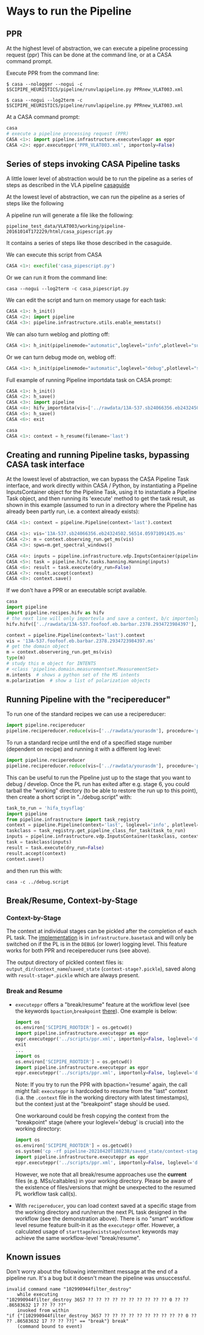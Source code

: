 # Ways to run the Pipeline

## PPR

At the highest level of abstraction, we can execute a pipeline processing request (ppr)
This can be done at the command line, or at a CASA command prompt.

Execute PPR from the command line:
```console
$ casa --nologger --nogui -c $SCIPIPE_HEURISTICS/pipeline/runvlapipeline.py PPRnew_VLAT003.xml

$ casa --nogui --log2term -c $SCIPIPE_HEURISTICS/pipeline/runvlapipeline.py PPRnew_VLAT003.xml
```
At a CASA command prompt:

```python
casa
# execute a pipeline processing request (PPR)
CASA <1>: import pipeline.infrastructure.executevlappr as eppr
CASA <2>: eppr.executeppr('PPR_VLAT003.xml', importonly=False)
```

## Series of steps invoking CASA Pipeline tasks

A little lower level of abstraction would be to run the pipeline as a series of
steps as described in the VLA pipeline [casaguide](
https://casaguides.nrao.edu/index.php/VLA_CASA_Pipeline-CASA4.5.3)

At the lowest level of abstraction, we can run the pipeline as a series of steps
like the following

A pipeline run will generate a file like the following:
  ```
  pipeline_test_data/VLAT003/working/pipeline-20161014T172229/html/casa_pipescript.py
  ```
It contains a series of steps like those described in the casaguide.

We can execute this script from CASA
```python
CASA <1>: execfile('casa_pipescript.py')
```

Or we can run it from the command line:
```console
casa --nogui --log2term -c casa_pipescript.py
```

We can edit the script and turn on memory usage for each task:
```python
CASA <1>: h_init()
CASA <2>: import pipeline
CASA <3>: pipeline.infrastructure.utils.enable_memstats()
```

We can also turn weblog and plotting off:
```python
CASA <1>: h_init(pipelinemode="automatic",loglevel="info",plotlevel="summary",output_dir="./",weblog=False,overwrite=True,dryrun=False,acceptresults=True)
```

Or we can turn debug mode on, weblog off:
```python
CASA <1>: h_init(pipelinemode="automatic",loglevel="debug",plotlevel="summary",output_dir="./",weblog=True,overwrite=True,dryrun=False,acceptresults=True)
```

Full example of running Pipeline importdata task on CASA prompt:

```python
CASA <1>: h_init()
CASA <2>: h_save()
CASA <3>: import pipeline
CASA <4>: hifv_importdata(vis=['../rawdata/13A-537.sb24066356.eb24324502.56514.05971091435'], session=['session_1'], overwrite=False)
CASA <5>: h_save()
CASA <6>: exit
```

```python
casa
CASA <1>: context = h_resume(filename='last')
```

## Creating and running Pipeline tasks, bypassing CASA task interface
At the lowest level of abstraction, we can bypass the CASA Pipeline Task interface, and work directly within 
CASA / Python, by instantiating a Pipeline InputsContainer object for the Pipeline Task, using it to instantiate a Pipeline Task object,
and then running its 'execute' method to get the task result, as shown in this example (assumed to run in a 
directory where the Pipeline has already been partly run, i.e. a context already exists):
```python
CASA <1>: context = pipeline.Pipeline(context='last').context

CASA <1>: vis='13A-537.sb24066356.eb24324502.56514.05971091435.ms'
CASA <2>: m = context.observing_run.get_ms(vis)
CASA <3>: spws=m.get_spectral_windows()

CASA <4>: inputs = pipeline.infrastructure.vdp.InputsContainer(pipeline.hifv.tasks.hanning.Hanning, context)
CASA <5>: task = pipeline.hifv.tasks.hanning.Hanning(inputs)
CASA <6>: result = task.execute(dry_run=False)
CASA <7>: result.accept(context)
CASA <8>: context.save() 
```

If we don't have a PPR or an executable script available.

```python
casa
import pipeline
import pipeline.recipes.hifv as hifv
# the next line will only importevla and save a context, b/c importonly=True
hifv.hifv(['../rawdata/13A-537.foofoof.eb.barbar.2378.2934723984397'], importonly=True)

context = pipeline.Pipeline(context='last').context
vis = '13A-537.foofoof.eb.barbar.2378.2934723984397.ms'
# get the domain object
m = context.observering_run.get_ms(vis)
type(m)
# study this m object for INTENTS
# <class 'pipeline.domain.measurementset.MeasurementSet>
m.intents  # shows a python set of the MS intents
m.polarization  # show a list of polarization objects
```

## Running Pipeline with the "recipereducer"

To run one of the standard recipes we can use a recipereducer:
```python
import pipeline.recipereducer
pipeline.recipereducer.reduce(vis=['../rawdata/yourasdm'], procedure='procedure_hifv.xml')
```

To run a standard recipe until the end of a specified stage number (dependent on recipe) and running it with
 a different log level:

```python
import pipeline.recipereducer
pipeline.recipereducer.reduce(vis=['../rawdata/yourasdm'], procedure='procedure_hifa.xml', exitstage=6, loglevel='trace')
```
This can be useful to run the Pipeline just up to the stage that you want to debug / develop. Once the PL run has exited
 after e.g. stage 6, you could tarball the "working" directory (to be able to restore the run up to this point), 
 then create a short script in "../debug.script" with:
  
```python
task_to_run = 'hifa_tsysflag'
import pipeline
from pipeline.infrastructure import task_registry
context = pipeline.Pipeline(context='last', loglevel='info', plotlevel='default').context
taskclass = task_registry.get_pipeline_class_for_task(task_to_run)
inputs = pipeline.infrastructure.vdp.InputsContainer(taskclass, context)
task = taskclass(inputs)
result = task.execute(dry_run=False)
result.accept(context)
context.save()
``` 
and then run this with:
```console
casa -c ../debug.script
```

## Break/Resume, Context-by-Stage

### Context-by-Stage

The context at individual stages can be pickled after the completion of each PL task.
The [implementation](https://open-bitbucket.nrao.edu/projects/PIPE/repos/pipeline/commits/bf904d167c09c2f7a9e648ce3e30122185887586) is in `infrastructure.basetask` and will only be switched on if the PL is in the `DEBUG` (or lower) logging level. This feature works for both PPR and receipereducer runs (see above).

The output directory of pickled context files is: `output_dir`/`context_name`/`saved_state` (`context-stage?.pickle`), saved along with `result-stage*.pickle` which are always present.

### Break and Resume

* `executeppr` offers a "break/resume" feature at the workflow level (see the keywords `bpaction`,`breakpoint` [there](https://open-bitbucket.nrao.edu/projects/PIPE/repos/pipeline/browse/pipeline/infrastructure/executeppr.py)). One example is below:

  ```python
  import os
  os.environ['SCIPIPE_ROOTDIR'] = os.getcwd()
  import pipeline.infrastructure.executeppr as eppr
  eppr.executeppr('../scripts/ppr.xml', importonly=False, loglevel='debug', breakpoint='breakpoint', bpaction='break')
  exit
  ...
  import os
  os.environ['SCIPIPE_ROOTDIR'] = os.getcwd()
  import pipeline.infrastructure.executeppr as eppr
  eppr.executeppr('../scripts/ppr.xml', importonly=False, loglevel='debug', breakpoint='breakpoint', bpaction='resume')
  ```
  Note: If you try to run the PPR with bpaction='resume' again, the call might fail: `executeppr` is hardcoded to resume from the "last" context (i.a. the `.context` file in the working directory with latest timestamps), but the context just at the "breakpoint" stage should be used. 

  One workaround could be fresh copying the context from the "breakpoint" stage (where your loglevel='debug' is crucial) into the working directory:
  ```python
  import os
  os.environ['SCIPIPE_ROOTDIR'] = os.getcwd()
  os.system('cp -rf pipeline-20210420T180238/saved_state/context-stage10.pickle latest.context')
  import pipeline.infrastructure.executeppr as eppr
  eppr.executeppr('../scripts/ppr.xml', importonly=False, loglevel='debug', breakpoint='breakpoint', bpaction='resume')
  ```
  However, we note that all break/resume approaches use the **current** files (e.g. MSs/caltables) in your working directory. Please be aware of the existence of files/versions that might be unexpected to the resumed PL workflow task call(s).

* With `recipereducer`, you can load context saved at a specific stage from the working directory and run/rerun the next PL task designed in the workflow (see the demonstration above). There is no "smart" workflow level resume feature built-in it as the `executeppr` offer. However, a calculated usage of `starttage`/`existstage`/`context` keywords may achieve the same workflow-level "break/resume".


## Known issues

Don't worry about the following intermittent message at the end of a pipeline run. It's a bug
  but it doesn't mean the pipeline was unsuccessful.

```
invalid command name "102990944filter_destroy"
    while executing
"102990944filter_destroy 3657 ?? ?? ?? ?? ?? ?? ?? ?? ?? ?? 0 ?? ?? .86583632 17 ?? ?? ??"
    invoked from within
"if {"[102990944filter_destroy 3657 ?? ?? ?? ?? ?? ?? ?? ?? ?? ?? 0 ?? ?? .86583632 17 ?? ?? ??]" == "break"} break"
    (command bound to event)
```